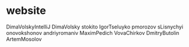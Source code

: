 website
=======
DimaVolskyIntelliJ
DimaVolsky
stokito
IgorTseluyko
pmorozov
sLisnychyi
onovokshonov
andriyromaniv
MaximPedich
VovaChirkov
DmitryButolin
ArtemMosolov